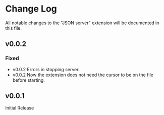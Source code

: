 # Change Log

All notable changes to the "JSON server" extension will be documented in this file.

## v0.0.2

### Fixed
- v0.0.2 Errors in stopping server.
- v0.0.2 Now the extension does not need the cursor to be on the file before starting.

## v0.0.1

Initial Release